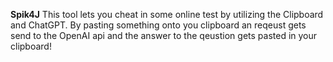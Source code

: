 **Spik4J**
  This tool lets you cheat in some online test by utilizing the Clipboard and ChatGPT.
  By pasting something onto you clipboard an reqeust gets send to the OpenAI api and the answer to the qeustion gets pasted in your clipboard!
